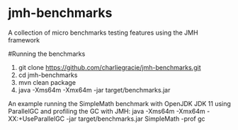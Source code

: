 # jmh-benchmarks
A collection of micro benchmarks testing features using the JMH framework

#Running the benchmarks
1. git clone https://github.com/charliegracie/jmh-benchmarks.git
2. cd jmh-benchmarks
3. mvn clean package
4. java -Xms64m -Xmx64m <JVM-options> -jar target/benchmarks.jar <benchmarkname> <jmh-options>

An example running the SimpleMath benchmark with OpenJDK JDK 11 using ParallelGC and profiling the GC with JMH:
java -Xms64m -Xmx64m -XX:+UseParallelGC -jar target/benchmarks.jar SimpleMath -prof gc